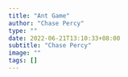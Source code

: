 ```yaml
---
title: "Ant Game"
author: "Chase Percy"
type: ""
date: 2022-06-21T13:10:33+08:00
subtitle: "Chase Percy"
image: ""
tags: []
---
```


